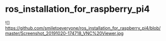 # ros_installation_for_raspberry_pi4

![] https://github.com/smiletoeveryone/ros_installation_for_raspberry_pi4/blob/master/Screenshot_20191020-174718_VNC%20Viewer.jpg
